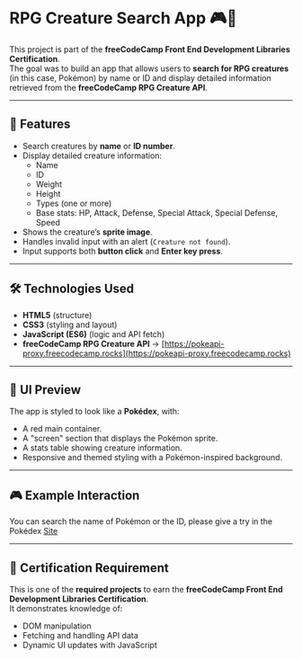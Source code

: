 # RPG Creature Search App 🎮🐉  

This project is part of the **freeCodeCamp Front End Development Libraries Certification**.  
The goal was to build an app that allows users to **search for RPG creatures** (in this case, Pokémon) by name or ID and display detailed information retrieved from the **freeCodeCamp RPG Creature API**.  

---

## 📌 Features  

- Search creatures by **name** or **ID number**.  
- Display detailed creature information:  
  - Name  
  - ID  
  - Weight  
  - Height  
  - Types (one or more)  
  - Base stats: HP, Attack, Defense, Special Attack, Special Defense, Speed  
- Shows the creature’s **sprite image**.  
- Handles invalid input with an alert (`Creature not found`).  
- Input supports both **button click** and **Enter key press**.  

---

## 🛠️ Technologies Used  

- **HTML5** (structure)  
- **CSS3** (styling and layout)  
- **JavaScript (ES6)** (logic and API fetch)  
- **freeCodeCamp RPG Creature API** → [https://pokeapi-proxy.freecodecamp.rocks](https://pokeapi-proxy.freecodecamp.rocks)  

---

## 🎨 UI Preview  

The app is styled to look like a **Pokédex**, with:  
- A red main container.  
- A "screen" section that displays the Pokémon sprite.  
- A stats table showing creature information.  
- Responsive and themed styling with a Pokémon-inspired background.  

---

## 🎮 Example Interaction  
You can search the name of Pokémon or the ID, please give a try in the Pokédex [Site](https://1nventors.github.io/Pokedex/)


---

## 📜 Certification Requirement  

This is one of the **required projects** to earn the **freeCodeCamp Front End Development Libraries Certification**.  
It demonstrates knowledge of:  
- DOM manipulation  
- Fetching and handling API data  
- Dynamic UI updates with JavaScript  
